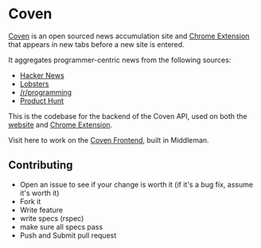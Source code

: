 # Coven
[Coven](http://www.coven.link) is an open sourced news accumulation site and [Chrome Extension](https://chrome.google.com/webstore/detail/ifmjfbcenpbeenngpjhmkflkbaeacdjo) that appears in new tabs before a new site is entered.

It aggregates programmer-centric news from the following sources:

- [Hacker News](http://news.ycombinator.com)
- [Lobsters](https://lobste.rs/)
- [/r/programming](http://www.reddit.com/r/programming)
- [Product Hunt](http://www.producthunt.com/)

This is the codebase for the backend of the Coven API, used on both the [website](http://www.coven.link) and [Chrome Extension](https://chrome.google.com/webstore/detail/ifmjfbcenpbeenngpjhmkflkbaeacdjo).

Visit here to work on the [Coven Frontend](https://www.github.com/goddamnyouryan/coven), built in Middleman.

## Contributing
- Open an issue to see if your change is worth it (if it's a bug fix, assume it's worth it)
- Fork it
- Write feature
- write specs (rspec)
- make sure all specs pass
- Push and Submit pull request
